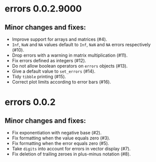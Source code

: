 # errors 0.0.2.9000

## Minor changes and fixes:

* Improve support for arrays and matrices (#4).
* `Inf`, `NaN` and `NA` values default to `Inf`, `NaN` and `NA` errors respectively (#10).
* Drop errors with a warning in matrix multiplication (#11).
* Fix errors defined as integers (#12).
* Do not allow boolean operators on `errors` objects (#13).
* Give a default value to `set_errors` (#14).
* Tidy `tibble` printing (#15).
* Correct plot limits according to error bars (#16).

# errors 0.0.2

## Minor changes and fixes:

* Fix exponentiation with negative base (#2).
* Fix formatting when the value equals zero (#3).
* Fix formatting when the error equals zero (#5).
* Take `digits` into account for errors in vector display (#7).
* Fix deletion of trailing zeroes in plus-minus notation (#8).
